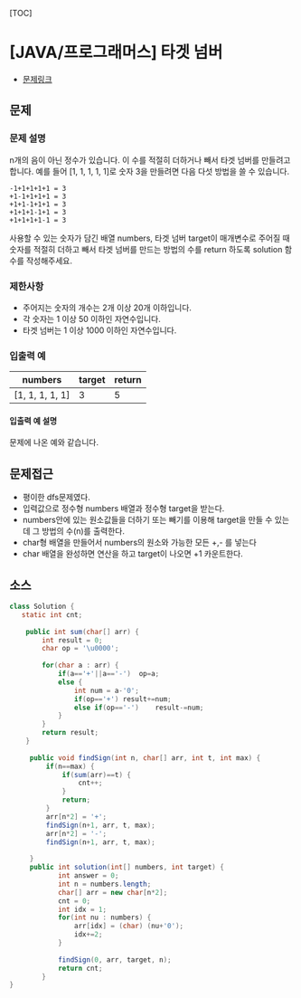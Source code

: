 [TOC]

# [JAVA/프로그래머스] 타겟 넘버

- [문제링크](https://programmers.co.kr/learn/courses/30/lessons/43165)

## 문제

### 문제 설명

n개의 음이 아닌 정수가 있습니다. 이 수를 적절히 더하거나 빼서 타겟 넘버를 만들려고 합니다. 예를 들어 [1, 1, 1, 1, 1]로 숫자 3을 만들려면 다음 다섯 방법을 쓸 수 있습니다.

```
-1+1+1+1+1 = 3
+1-1+1+1+1 = 3
+1+1-1+1+1 = 3
+1+1+1-1+1 = 3
+1+1+1+1-1 = 3
```

사용할 수 있는 숫자가 담긴 배열 numbers, 타겟 넘버 target이 매개변수로 주어질 때 숫자를 적절히 더하고 빼서 타겟 넘버를 만드는 방법의 수를 return 하도록 solution 함수를 작성해주세요.

### 제한사항

- 주어지는 숫자의 개수는 2개 이상 20개 이하입니다.
- 각 숫자는 1 이상 50 이하인 자연수입니다.
- 타겟 넘버는 1 이상 1000 이하인 자연수입니다.

### 입출력 예

| numbers         | target | return |
| --------------- | ------ | ------ |
| [1, 1, 1, 1, 1] | 3      | 5      |

#### 입출력 예 설명

문제에 나온 예와 같습니다.



## 문제접근

- 평이한 dfs문제였다. 
- 입력값으로 정수형 numbers 배열과 정수형 target을 받는다.
- numbers안에 있는 원소값들을 더하기 또는 빼기를 이용해 target을 만들 수 있는데 그 방법의 수(n)를 출력한다. 
- char형 배열을 만들어서 numbers의 원소와 가능한 모든 +,- 를 넣는다
- char 배열을 완성하면 연산을 하고 target이 나오면 +1 카운트한다.   



## 소스

```java
class Solution {
   static int cnt;
	
	public int sum(char[] arr) {
		int result = 0;
		char op = '\u0000';
		
		for(char a : arr) {
			if(a=='+'||a=='-')	op=a;
			else {
				int num = a-'0';
				if(op=='+')	result+=num;
				else if(op=='-')	result-=num;
			}
		}
		return result;
	}
	
	 public void findSign(int n, char[] arr, int t, int max) {
		 if(n==max) {
			 if(sum(arr)==t) {
				 cnt++;
			 }
			 return;
		 }
		 arr[n*2] = '+';
		 findSign(n+1, arr, t, max);
		 arr[n*2] = '-';
		 findSign(n+1, arr, t, max);
		 
	 }
	 public int solution(int[] numbers, int target) {
	        int answer = 0;
	        int n = numbers.length;
	        char[] arr = new char[n*2];
	        cnt = 0;
	        int idx = 1;
	        for(int nu : numbers) {
	        	arr[idx] = (char) (nu+'0');
	        	idx+=2;	        	
	        }
     
	        findSign(0, arr, target, n);
	        return cnt;
	    }
}
```

